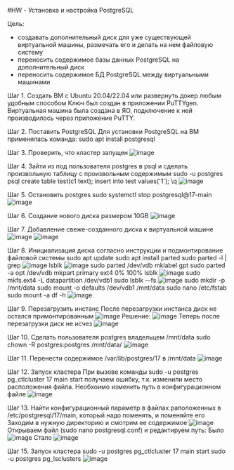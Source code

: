 #HW - Установка и настройка PostgreSQL

Цель:
- создавать дополнительный диск для уже существующей виртуальной машины, размечать его и делать на нем файловую систему
- переносить содержимое базы данных PostgreSQL на дополнительный диск
- переносить содержимое БД PostgreSQL между виртуальными машинами

Шаг 1. Создать ВМ с Ubuntu 20.04/22.04 или развернуть докер любым удобным способом
Ключ был создан в приложении PuTTYgen. Виртуальная машина была создана в ЯО, подключение к ней производилось через приложение PuTTY.

Шаг 2. Поставить PostgreSQL 
Для установки PostgreSQL на ВМ применялась команда: sudo apt install postgresql

Шаг 3. Проверить, что кластер запущен
![image](https://github.com/user-attachments/assets/3423884b-814b-46ef-9dc8-8c8522d8d152)

Шаг 4. Зайти из под пользователя postgres в psql и сделать произвольную таблицу с произвольным содержимым
  sudo -u postgres psql
  create table test(c1 text);
  insert into test values('1');
  \q
![image](https://github.com/user-attachments/assets/c689c6c3-bc16-484d-946a-4f4eab2f6bf9)

Шаг 5. Остановить postgres
 sudo systemctl stop postgresql@17-main
![image](https://github.com/user-attachments/assets/83dec9a3-25aa-40a4-89a6-eeb428ff5bdb)

Шаг 6. Создание нового диска размером 10GB
![image](https://github.com/user-attachments/assets/c9178a32-79f0-456c-89fd-0dfc89417f50)

Шаг 7. Добавление свеже-созданного диска к виртуальной машине
![image](https://github.com/user-attachments/assets/d07c056a-5e88-420e-b9d1-44a65c3d3465)
![image](https://github.com/user-attachments/assets/1ca04ef9-a305-4db5-95f9-eacf48d5be78)

Шаг 8. Инициализация диска согласно инструкции и подмонтирование файловой системы
  sudo apt update
  sudo apt install parted
  sudo parted -l | grep
![image](https://github.com/user-attachments/assets/f2a104dd-c2ca-4149-b76a-9246bd69c005)
  lsblk
![image](https://github.com/user-attachments/assets/48ca397a-2383-41c6-9cd1-2fd0ea1927a5)
  sudo parted /dev/vdb mklabel gpt
  sudo parted -a opt /dev/vdb mkpart primary ext4 0% 100%
  lsblk
![image](https://github.com/user-attachments/assets/97a52357-864c-4916-b148-7dd0b42e3dfe)
  sudo mkfs.ext4 -L datapartition /dev/vdb1
  sudo lsblk --fs
![image](https://github.com/user-attachments/assets/6c6714df-4038-4fad-9c05-4df573eccf54)
  sudo mkdir -p /mnt/data
  sudo mount -o defaults /dev/vdb1 /mnt/data
  sudo nano /etc/fstab
  sudo mount -a
  df -h
![image](https://github.com/user-attachments/assets/4779af8a-9b82-4b4e-9833-80a2950a5dae)

Шаг 9. Перезагрузить инстанс
После перезагрузки инстанса диск не остался примонтированным
![image](https://github.com/user-attachments/assets/f622449a-3fe1-473e-b093-dc67f9ad7b5e)
Решение:
![image](https://github.com/user-attachments/assets/64d1ff99-8eb8-4eeb-b96e-3f126988b9ca)
Теперь после перезагрузки диск не исчез
![image](https://github.com/user-attachments/assets/799260d2-6a8a-46dd-885c-17bf96e24f7b)

Шаг 10. Сделать пользователя postgres владельцем /mnt/data
   sudo chown -R postgres:postgres /mnt/data/
![image](https://github.com/user-attachments/assets/9438ff67-8e55-4de7-8478-33fcac8ff2e9)

Шаг 11. Перенести содержимое /var/lib/postgres/17 в /mnt/data
![image](https://github.com/user-attachments/assets/ca81599e-2a27-46bd-ab65-a52a93bed7c1)

Шаг 12. Запуск кластера
При вызове команды sudo -u postgres pg_ctlcluster 17 main start получаем ошибку, т.к. изменили место расположения файла. Необхоимо изменить путь в конфигурационном файле
![image](https://github.com/user-attachments/assets/cc04ae6e-d96a-48ab-924b-20cefc507aae)

Шаг 13. Найти конфигурационный параметр в файлах раположенных в /etc/postgresql/17/main, который надо поменять, и поменяйте его
Заходим в нужную директорию и смотрим ее содержимое
![image](https://github.com/user-attachments/assets/0baf86e5-ceb6-45bf-a733-c52dd90aaf9d)
Открываем файл (sudo nano postgresql.conf) и редактируем путь:
  Было
  ![image](https://github.com/user-attachments/assets/957f2a5c-5eaa-48e4-b12b-a2926f3304a5)
  Стало
  ![image](https://github.com/user-attachments/assets/bf61f7ca-5893-474b-a6d3-0c81db7ee803)

Шаг 15. Запуск кластера
  sudo -u postgres pg_ctlcluster 17 main start
  sudo -u postgres pg_lsclusters
  ![image](https://github.com/user-attachments/assets/0eeac964-e737-42c6-a2d7-a9a20d8f7ce1)


